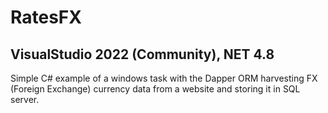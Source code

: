 # RatesFX
## VisualStudio 2022 (Community), NET 4.8
Simple C# example of a windows task with the Dapper ORM harvesting FX (Foreign Exchange) currency data from a website and storing it in SQL server.
